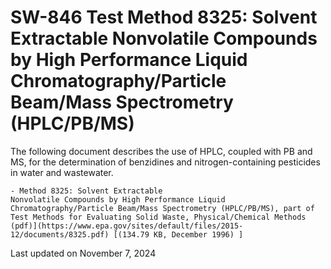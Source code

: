 
# SW-846 Test Method 8325: Solvent Extractable Nonvolatile Compounds by High Performance Liquid Chromatography/Particle Beam/Mass Spectrometry (HPLC/PB/MS)  


The following document describes the use of HPLC, coupled with PB and
MS, for the determination of benzidines and nitrogen-containing
pesticides in water and wastewater.

    - Method 8325: Solvent Extractable
    Nonvolatile Compounds by High Performance Liquid
    Chromatography/Particle Beam/Mass Spectrometry (HPLC/PB/MS), part of
    Test Methods for Evaluating Solid Waste, Physical/Chemical Methods
    (pdf)](https://www.epa.gov/sites/default/files/2015-12/documents/8325.pdf) [(134.79 KB, December 1996) ] 

Last updated on November 7, 2024

